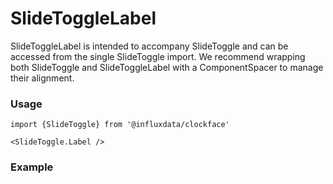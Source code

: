 # SlideToggleLabel

SlideToggleLabel is intended to accompany SlideToggle and can be accessed from the single SlideToggle import. We recommend wrapping both SlideToggle and SlideToggleLabel with a ComponentSpacer to manage their alignment.

### Usage
```tsx
import {SlideToggle} from '@influxdata/clockface'
```
```tsx
<SlideToggle.Label />
```

### Example
<!-- STORY -->


<!-- STORY HIDE START -->

<!-- STORY HIDE END -->

<!-- PROPS -->
